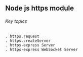 
## Node js https module

###### Key topics

	. https.request
	. https.createServer
	. https-express Server
	. https-express WebSocket Server



